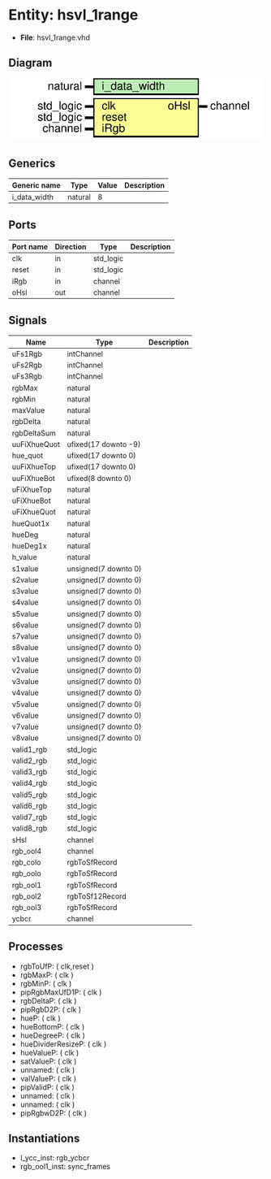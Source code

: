 # Entity: hsvl_1range 

- **File**: hsvl_1range.vhd
## Diagram

![Diagram](hsvl_1range.svg "Diagram")
## Generics

| Generic name | Type    | Value | Description |
| ------------ | ------- | ----- | ----------- |
| i_data_width | natural | 8     |             |
## Ports

| Port name | Direction | Type      | Description |
| --------- | --------- | --------- | ----------- |
| clk       | in        | std_logic |             |
| reset     | in        | std_logic |             |
| iRgb      | in        | channel   |             |
| oHsl      | out       | channel   |             |
## Signals

| Name         | Type                 | Description |
| ------------ | -------------------- | ----------- |
| uFs1Rgb      | intChannel           |             |
| uFs2Rgb      | intChannel           |             |
| uFs3Rgb      | intChannel           |             |
| rgbMax       | natural              |             |
| rgbMin       | natural              |             |
| maxValue     | natural              |             |
| rgbDelta     | natural              |             |
| rgbDeltaSum  | natural              |             |
| uuFiXhueQuot | ufixed(17 downto -9) |             |
| hue_quot     | ufixed(17 downto 0)  |             |
| uuFiXhueTop  | ufixed(17 downto 0)  |             |
| uuFiXhueBot  | ufixed(8 downto 0)   |             |
| uFiXhueTop   | natural              |             |
| uFiXhueBot   | natural              |             |
| uFiXhueQuot  | natural              |             |
| hueQuot1x    | natural              |             |
| hueDeg       | natural              |             |
| hueDeg1x     | natural              |             |
| h_value      | natural              |             |
| s1value      | unsigned(7 downto 0) |             |
| s2value      | unsigned(7 downto 0) |             |
| s3value      | unsigned(7 downto 0) |             |
| s4value      | unsigned(7 downto 0) |             |
| s5value      | unsigned(7 downto 0) |             |
| s6value      | unsigned(7 downto 0) |             |
| s7value      | unsigned(7 downto 0) |             |
| s8value      | unsigned(7 downto 0) |             |
| v1value      | unsigned(7 downto 0) |             |
| v2value      | unsigned(7 downto 0) |             |
| v3value      | unsigned(7 downto 0) |             |
| v4value      | unsigned(7 downto 0) |             |
| v5value      | unsigned(7 downto 0) |             |
| v6value      | unsigned(7 downto 0) |             |
| v7value      | unsigned(7 downto 0) |             |
| v8value      | unsigned(7 downto 0) |             |
| valid1_rgb   | std_logic            |             |
| valid2_rgb   | std_logic            |             |
| valid3_rgb   | std_logic            |             |
| valid4_rgb   | std_logic            |             |
| valid5_rgb   | std_logic            |             |
| valid6_rgb   | std_logic            |             |
| valid7_rgb   | std_logic            |             |
| valid8_rgb   | std_logic            |             |
| sHsl         | channel              |             |
| rgb_ool4     | channel              |             |
| rgb_colo     | rgbToSfRecord        |             |
| rgb_oolo     | rgbToSfRecord        |             |
| rgb_ool1     | rgbToSfRecord        |             |
| rgb_ool2     | rgbToSf12Record      |             |
| rgb_ool3     | rgbToSfRecord        |             |
| ycbcr        | channel              |             |
## Processes
- rgbToUfP: ( clk,reset )
- rgbMaxP: ( clk )
- rgbMinP: ( clk )
- pipRgbMaxUfD1P: ( clk )
- rgbDeltaP: ( clk )
- pipRgbD2P: ( clk )
- hueP: ( clk )
- hueBottomP: ( clk )
- hueDegreeP: ( clk )
- hueDividerResizeP: ( clk )
- hueValueP: ( clk )
- satValueP: ( clk )
- unnamed: ( clk )
- valValueP: ( clk )
- pipValidP: ( clk )
- unnamed: ( clk )
- unnamed: ( clk )
- pipRgbwD2P: ( clk )
## Instantiations

- l_ycc_inst: rgb_ycbcr
- rgb_ool1_inst: sync_frames
